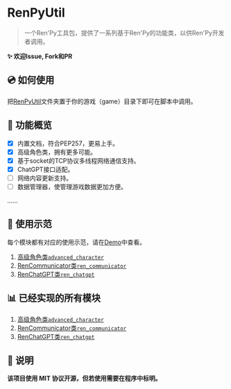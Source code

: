 # RenPyUtil
> 一个Ren'Py工具包，提供了一系列基于Ren'Py的功能类，以供Ren'Py开发者调用。

**:sparkles: 欢迎Issue, Fork和PR**

## :cd: 如何使用
把[RenPyUtil](./RenPyUtil)文件夹置于你的游戏（game）目录下即可在脚本中调用。

## :rocket: 功能概览
- [x] 内置文档，符合PEP257，更易上手。
- [x] 高级角色类，拥有更多可能。
- [x] 基于socket的TCP协议多线程网络通信支持。
- [x] ChatGPT接口适配。
- [ ] 网络内容更新支持。
- [ ] 数据管理器，使管理游戏数据更加方便。

......

## :bookmark: 使用示范
每个模块都有对应的使用示范，请在[Demo](./Demo)中查看。

1. [高级角色类`advanced_character`](./Demo/demo_advanced_character.rpy)
2. [RenCommunicator类`ren_communicator`](./Demo/demo_ren_communicator/)
3. [RenChatGPT类`ren_chatgpt`](./Demo/demo_ren_chatgpt.rpy)

## :bar_chart: 已经实现的所有模块
1. [高级角色类`advanced_character`](./RenPyUtil/advanced_character.rpy)
2. [RenCommunicator类`ren_communicator`](./RenPyUtil/ren_communicator.rpy)
3. [RenChatGPT类`ren_chatgpt`](./RenPyUtil/ren_chatgpt.rpy)

## :book: 说明
**该项目使用 MIT 协议开源，但若使用需要在程序中标明。**
